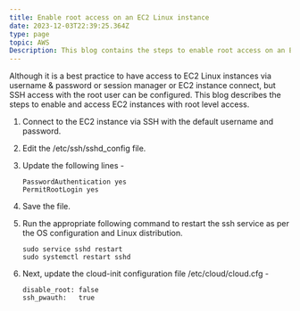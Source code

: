 ```yaml
---
title: Enable root access on an EC2 Linux instance
date: 2023-12-03T22:39:25.364Z
type: page
topic: AWS
Description: This blog contains the steps to enable root access on an EC2 Linux instance
---
```


Although it is a best practice to have access to EC2 Linux instances via username & password or session manager or EC2 instance connect, but SSH access with the root user can be configured. This blog describes the steps to enable and access EC2 instances with root level access.

1. Connect to the EC2 instance via SSH with the default username and password.
2. Edit the /etc/ssh/sshd_config file.
3. Update the following lines - 

   ```	
   PasswordAuthentication yes
   PermitRootLogin yes
   ```
4. Save the file.
5. Run the appropriate following command to restart the ssh service as per the OS configuration and Linux distribution.
   ```
   sudo service sshd restart
   sudo systemctl restart sshd
   ```
6. Next, update the cloud-init configuration file /etc/cloud/cloud.cfg -

   ```
   disable_root: false
   ssh_pwauth:   true
   ```
